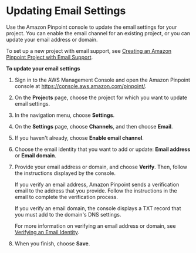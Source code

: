 # Updating Email Settings<a name="channels-email-manage-update"></a>

Use the Amazon Pinpoint console to update the email settings for your project\. You can enable the email channel for an existing project, or you can update your email address or domain\.

To set up a new project with email support, see [Creating an Amazon Pinpoint Project with Email Support](channels-email-setup-create.md)\.

**To update your email settings**

1. Sign in to the AWS Management Console and open the Amazon Pinpoint console at [https://console\.aws\.amazon\.com/pinpoint/](https://console.aws.amazon.com/pinpoint/)\.

1. On the **Projects** page, choose the project for which you want to update email settings\.

1. In the navigation menu, choose **Settings**\.

1. On the **Settings** page, choose **Channels**, and then choose **Email**\.

1. If you haven't already, choose **Enable email channel**\.

1. Choose the email identity that you want to add or update: **Email address** or **Email domain**\.

1. Provide your email address or domain, and choose **Verify**\. Then, follow the instructions displayed by the console\.

   If you verify an email address, Amazon Pinpoint sends a verification email to the address that you provide\. Follow the instructions in the email to complete the verification process\.

   If you verify an email domain, the console displays a TXT record that you must add to the domain's DNS settings\.

   For more information on verifying an email address or domain, see [Verifying an Email Identity](channels-email-manage-verify.md)\.

1. When you finish, choose **Save**\.